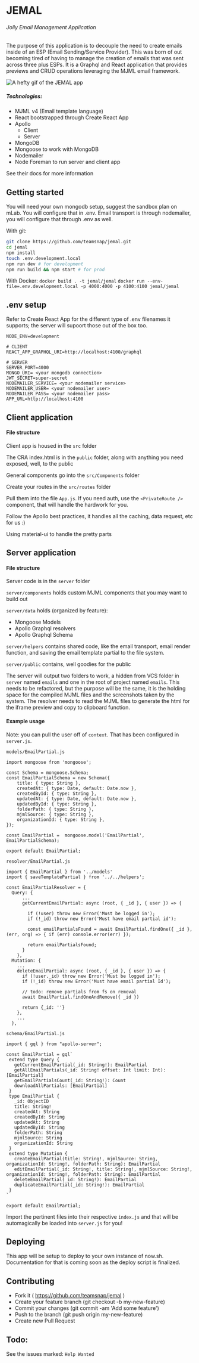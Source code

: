 # JEMAL
###### Jolly Email Management Application
The purpose of this application is to decouple the need to create emails inside of an ESP (Email Sending/Service Provider). This was born of out becoming tired of having to manage the creation of emails that was sent across three plus ESPs. It is a Graphql and React application that provides previews and CRUD operations leveraging the MJML email framework.

![A hefty gif of the JEMAL app](app.gif)

##### Technologies:
* MJML v4 (Email template language)
* React bootstrapped through Create React App
* Apollo
    * Client
    * Server
* MongoDB
* Mongoose to work with MongoDB
* Nodemailer
* Node Foreman to run server and client app

See their docs for more information

## Getting started

You will need your own mongodb setup, suggest the sandbox plan on mLab. You will configure that in .env.
Email transport is through nodemailer, you will configure that through .env as well.

With git:
```bash
git clone https://github.com/teamsnap/jemal.git
cd jemal
npm install
touch .env.development.local
npm run dev # for development
npm run build && npm start # for prod
```

With Docker:
`docker build . -t jemal/jemal`
`docker run --env-file=.env.development.local -p 4000:4000 -p 4100:4100 jemal/jemal`

## .env setup
Refer to Create React App for the different type of .env filenames it supports; the server will supoort those out of the box too.

```
NODE_ENV=development

# CLIENT
REACT_APP_GRAPHQL_URI=http://localhost:4100/graphql

# SERVER
SERVER_PORT=4000
MONGO_URI= <your mongodb connection>
JWT_SECRET=super-secret
NODEMAILER_SERVICE= <your nodemailer service>
NODEMAILER_USER= <your nodemailer user>
NODEMAILER_PASS= <your nodemailer pass>
APP_URL=http://localhost:4100
```

## Client application

#### File structure
Client app is housed in the `src` folder

The CRA index.html is in the `public` folder, along with anything you need exposed, well, to the public

General components go into the `src/Components` folder

Create your routes in the `src/routes` folder

Pull them into the file `App.js`. If you need auth, use the `<PrivateRoute />` component, that will handle the hardwork for you.

Follow the Apollo best practices, it handles all the caching, data request, etc for us :)

Using material-ui to handle the pretty parts

## Server application

#### File structure
Server code is in the `server` folder

`server/components` holds custom MJML components that you may want to build out

`server/data` holds (organized by feature):
* Mongoose Models
* Apollo Graphql resolvers
* Apollo Graphql Schema

`server/helpers` contains shared code, like the email transport, email render function, and saving the email template partial to the file system.

`server/public` contains, well goodies for the public

The server will output two folders to work, a hidden from VCS folder in `server` named `emails` and one in the root of project named `emails`. This needs to be refactored, but the purpose will be the same, it is the holding space for the compiled MJML files and the screenshots taken by the system. The resolver needs to read the MJML files to generate the html for the iframe preview and copy to clipboard function.

#### Example usage

Note: you can pull the user off of `context`. That has been configured in `server.js`.

`models/EmailPartial.js`
```
import mongoose from 'mongoose';

const Schema = mongoose.Schema;
const EmailPartialSchema = new Schema({
    title: { type: String },
    createdAt: { type: Date, default: Date.now },
    createdById: { type: String },
    updatedAt: { type: Date, default: Date.now },
    updatedById: { type: String },
    folderPath: { type: String },
    mjmlSource: { type: String },
    organizationId: { type: String },
});

const EmailPartial =  mongoose.model('EmailPartial', EmailPartialSchema);

export default EmailPartial;
```

`resolver/EmailPartial.js`
```
import { EmailPartial } from '../models'
import { saveTemplatePartial } from '../../helpers';

const EmailPartialResolver = {
  Query: {
      ...
      getCurrentEmailPartial: async (root, { _id }, { user }) => {

        if (!user) throw new Error('Must be logged in');
        if (!_id) throw new Error('Must have email partial id');

        const emailPartialsFound = await EmailPartial.findOne({ _id }, (err, org) => { if (err) console.error(err) });

        return emailPartialsFound;
      }
    },
  Mutation: {
    ...
    deleteEmailPartial: async (root, { _id }, { user }) => {
      if (!user._id) throw new Error('Must be logged in');
      if (!_id) throw new Error('Must have email partial Id');

      // todo: remove partials from fs on removal
      await EmailPartial.findOneAndRemove({ _id })

      return {_id: ''}
    },
    ...
  },
```

`schema/EmailPartial.js`
```
import { gql } from "apollo-server";

const EmailPartial = gql`
 extend type Query {
   getCurrentEmailPartial(_id: String!): EmailPartial
   getAllEmailPartials(_id: String! offset: Int limit: Int): [EmailPartial]
   getEmailPartialsCount(_id: String!): Count
   downloadAllPartials: [EmailPartial]
 }
 type EmailPartial {
   _id: ObjectID
   title: String!
   createdAt: String
   createdById: String
   updatedAt: String
   updatedById: String
   folderPath: String
   mjmlSource: String
   organizationId: String
 }
 extend type Mutation {
   createEmailPartial(title: String!, mjmlSource: String, organizationId: String!, folderPath: String): EmailPartial
   editEmailPartial(_id: String!, title: String!, mjmlSource: String!, organizationId: String!, folderPath: String): EmailPartial
   deleteEmailPartial(_id: String!): EmailPartial
   duplicateEmailPartial(_id: String!): EmailPartial
 }
`

export default EmailPartial;
```

Import the pertinent files into their respective `index.js` and that will be automagically be loaded into `server.js` for you!

## Deploying
This app will be setup to deploy to your own instance of now.sh. Documentation for that is coming soon as the deploy script is finalized.

## Contributing

* Fork it ( https://github.com/teamsnap/jemal )
* Create your feature branch (git checkout -b my-new-feature)
* Commit your changes (git commit -am 'Add some feature')
* Push to the branch (git push origin my-new-feature)
* Create new Pull Request

## Todo:
See the issues marked: `Help Wanted`
